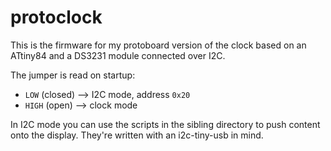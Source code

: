 # protoclock

This is the firmware for my protoboard version of the clock
based on an ATtiny84 and a DS3231 module connected over I2C.

The jumper is read on startup:

* `LOW` (closed) --> I2C mode, address `0x20`
* `HIGH` (open) --> clock mode

In I2C mode you can use the scripts in the sibling directory
to push content onto the display. They're written with an
i2c-tiny-usb in mind.
